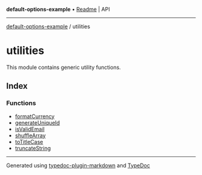 **default-options-example** • [Readme](../README.md) \| API

***

[default-options-example](../modules.md) / utilities

# utilities

This module contains generic utility functions.

## Index

### Functions

- [formatCurrency](functions/formatCurrency.md)
- [generateUniqueId](functions/generateUniqueId.md)
- [isValidEmail](functions/isValidEmail.md)
- [shuffleArray](functions/shuffleArray.md)
- [toTitleCase](functions/toTitleCase.md)
- [truncateString](functions/truncateString.md)

***

Generated using [typedoc-plugin-markdown](https://www.npmjs.com/package/typedoc-plugin-markdown) and [TypeDoc](https://typedoc.org/)
